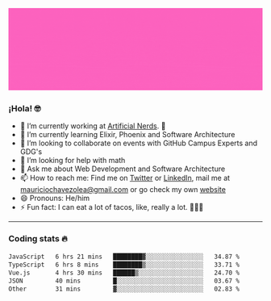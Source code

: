 ![Banner](banner.gif)

### ¡Hola! 🤓

- 🔭 I’m currently working at [Artificial Nerds](https://nerds.ai/). 🤖
- 🌱 I’m currently learning Elixir, Phoenix and Software Architecture
- 👯 I’m looking to collaborate on events with GitHub Campus Experts and GDG's
- 🤔 I’m looking for help with math
- 💬 Ask me about Web Development and Software Architecture
- 📫 How to reach me: Find me on [Twitter](https://twitter.com/ultr4nerd) or [LinkedIn](https://www.linkedin.com/in/mauricio-chávez-olea-4b46b7147/), mail me at [mauriciochavezolea@gmail.com](mailto:mauriciochavezolea@gmail.com) or go check my own [website](mauriciochavez.surge.sh)
- 😄 Pronouns: He/him
- ⚡ Fun fact: I can eat a lot of tacos, like, really a lot. 🌮🌮🌮

---

### Coding stats 🔥

<!--START_SECTION:waka-->
```text
JavaScript   6 hrs 21 mins   ████████▓░░░░░░░░░░░░░░░░   34.87 % 
TypeScript   6 hrs 8 mins    ████████▒░░░░░░░░░░░░░░░░   33.71 % 
Vue.js       4 hrs 30 mins   ██████▒░░░░░░░░░░░░░░░░░░   24.70 % 
JSON         40 mins         █░░░░░░░░░░░░░░░░░░░░░░░░   03.67 % 
Other        31 mins         ▓░░░░░░░░░░░░░░░░░░░░░░░░   02.83 % 
```
<!--END_SECTION:waka-->
